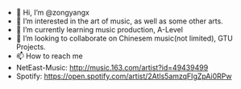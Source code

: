- 👋 Hi, I’m @zongyangx
- 👀 I’m interested in the art of music, as well as some other arts.
- 🌱 I’m currently learning music production, A-Level
- 💞️ I’m looking to collaborate on Chinesem music(not limited), GTU Projects.
- 📫 How to reach me
- NetEast-Music: http://music.163.com/artist?id=49439499
- Spotify: https://open.spotify.com/artist/2Atls5amzqFIgZpAi0RPw
